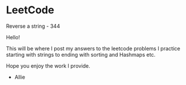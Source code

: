 # LeetCode
Reverse a string - 344

Hello! 

This will be where I post my answers to the leetcode problems I practice starting with strings to ending with sorting and Hashmaps etc.

Hope you enjoy the work I provide.

- Allie
